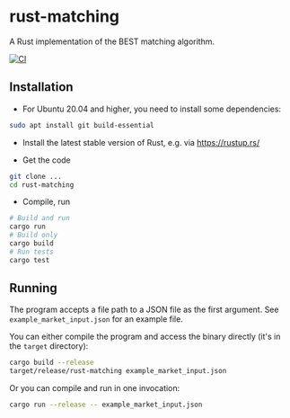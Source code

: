 # rust-matching

A Rust implementation of the BEST matching algorithm.

[![CI](https://github.com/BESTenergytrade/rust-matching/actions/workflows/ci.yml/badge.svg)](https://github.com/BESTenergytrade/rust-matching/actions/workflows/ci.yml)

## Installation

* For Ubuntu 20.04 and higher, you need to install some dependencies:

```sh
sudo apt install git build-essential
```

* Install the latest stable version of Rust, e.g. via <https://rustup.rs/>

* Get the code

```sh
git clone ...
cd rust-matching
```

* Compile, run

```sh
# Build and run
cargo run
# Build only
cargo build
# Run tests
cargo test
```

## Running

The program accepts a file path to a JSON file as the first argument. See
`example_market_input.json` for an example file.

You can either compile the program and access the binary directly (it's in the
`target` directory):

```sh
cargo build --release
target/release/rust-matching example_market_input.json
```

Or you can compile and run in one invocation:

```sh
cargo run --release -- example_market_input.json
```
